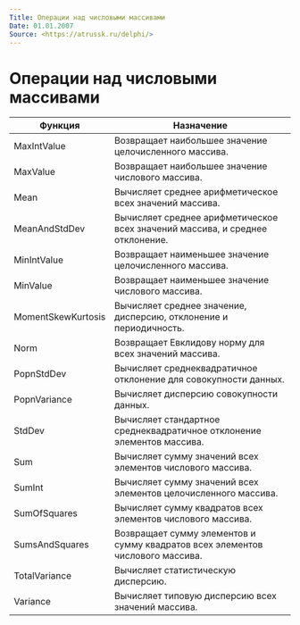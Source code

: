 ```yaml
---
Title: Операции над числовыми массивами
Date: 01.01.2007
Source: <https://atrussk.ru/delphi/>
---
```



Операции над числовыми массивами
================================

Функция            |Назначение
-------------------|----------
MaxIntValue        |Возвращает наибольшее значение целочисленного массива.
MaxValue           |Возвращает наибольшее значение числового массива.
Mean               |Вычисляет среднее арифметическое всех значений массива.
MeanAndStdDev      |Вычисляет среднее арифметическое всех значений массива, и среднее отклонение.
MinIntValue        |Возвращает наименьшее значение целочисленного массива.
MinValue           |Возвращает наименьшее значение числового массива.
MomentSkewKurtosis |Вычисляет среднее значение, дисперсию, отклонение и периодичность.
Norm               |Возвращает Евклидову норму для всех значений массива.
PopnStdDev         |Вычисляет среднеквадратичное отклонение для совокупности данных.
PopnVariance       |Вычисляет дисперсию совокупности данных.
StdDev             |Вычисляет стандартное среднеквадратичное отклонение элементов массива.
Sum                |Вычисляет сумму значений всех элементов числового массива.
SumInt             |Вычисляет сумму значений всех элементов целочисленного массива.
SumOfSquares       |Вычисляет сумму квадратов всех элементов числового массива.
SumsAndSquares     |Возвращает сумму элементов и сумму квадратов всех элементов числового массива.
TotalVariance      |Вычисляет статистическую дисперсию.
Variance           |Вычисляет типовую дисперсию всех значений массива.

